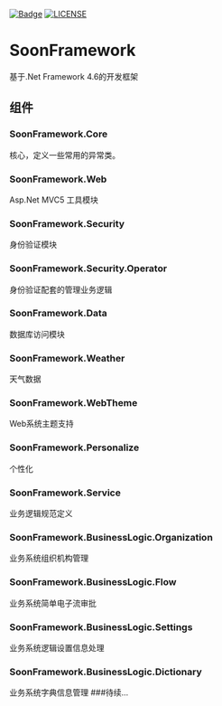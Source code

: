 [![Badge](https://img.shields.io/badge/link-996.icu-%23FF4D5B.svg?style=flat-square)](https://996.icu/#/zh_CN)
[![LICENSE](https://img.shields.io/badge/license-Anti%20996-blue.svg?style=flat-square)](https://github.com/996icu/996.ICU/blob/master/LICENSE)

# SoonFramework
基于.Net Framework 4.6的开发框架
## 组件

### SoonFramework.Core
核心，定义一些常用的异常类。
### SoonFramework.Web
Asp.Net MVC5 工具模块
### SoonFramework.Security
身份验证模块
### SoonFramework.Security.Operator
身份验证配套的管理业务逻辑
### SoonFramework.Data
数据库访问模块
### SoonFramework.Weather
天气数据
### SoonFramework.WebTheme
Web系统主题支持
### SoonFramework.Personalize
个性化
### SoonFramework.Service
业务逻辑规范定义
### SoonFramework.BusinessLogic.Organization
业务系统组织机构管理
### SoonFramework.BusinessLogic.Flow
业务系统简单电子流审批
### SoonFramework.BusinessLogic.Settings
业务系统逻辑设置信息处理
### SoonFramework.BusinessLogic.Dictionary
业务系统字典信息管理
###待续...

